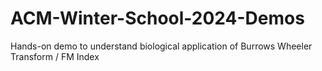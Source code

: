 # ACM-Winter-School-2024-Demos
Hands-on demo to understand biological application of Burrows Wheeler Transform / FM Index
